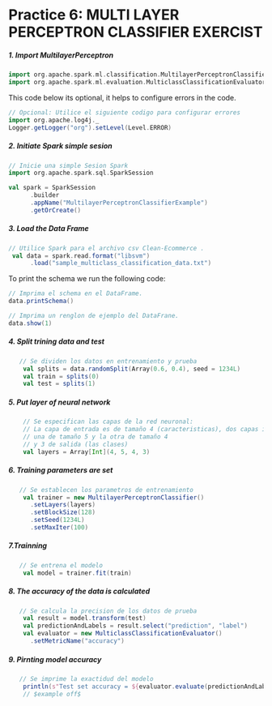 # Practice 6: MULTI LAYER PERCEPTRON CLASSIFIER EXERCIST

##### 1. Import MultilayerPerceptron
```scala
import org.apache.spark.ml.classification.MultilayerPerceptronClassifier
import org.apache.spark.ml.evaluation.MulticlassClassificationEvaluator

```
This code below its optional, it helps to configure errors in the code.
```scala
// Opcional: Utilice el siguiente codigo para configurar errores
import org.apache.log4j._
Logger.getLogger("org").setLevel(Level.ERROR)
```

##### 2. Initiate Spark simple sesion
```scala
// Inicie una simple Sesion Spark
import org.apache.spark.sql.SparkSession

val spark = SparkSession
      .builder
      .appName("MultilayerPerceptronClassifierExample")
      .getOrCreate()
```

##### 3. Load the Data Frame 
```scala
// Utilice Spark para el archivo csv Clean-Ecommerce .
 val data = spark.read.format("libsvm")
      .load("sample_multiclass_classification_data.txt")
```
To print the schema we run the following code:
```scala
// Imprima el schema en el DataFrame.
data.printSchema()

// Imprima un renglon de ejemplo del DataFrane.
data.show(1)
```
##### 4. Split trining data and test
```scala
   // Se dividen los datos en entrenamiento y prueba
    val splits = data.randomSplit(Array(0.6, 0.4), seed = 1234L)
    val train = splits(0)
    val test = splits(1)
```
##### 5. Put layer of neural network
```scala
    // Se especifican las capas de la red neuronal:
    // La capa de entrada es de tamaño 4 (caracteristicas), dos capas intermedias
    // una de tamaño 5 y la otra de tamaño 4
    // y 3 de salida (las clases)
    val layers = Array[Int](4, 5, 4, 3)
```
##### 6. Training parameters are set
```scala
   // Se establecen los parametros de entrenamiento
    val trainer = new MultilayerPerceptronClassifier()
      .setLayers(layers)
      .setBlockSize(128)
      .setSeed(1234L)
      .setMaxIter(100)
```
##### 7.Trainning
```scala
   // Se entrena el modelo
    val model = trainer.fit(train)
```
##### 8. The accuracy of the data is calculated
```scala
   // Se calcula la precision de los datos de prueba
    val result = model.transform(test)
    val predictionAndLabels = result.select("prediction", "label")
    val evaluator = new MulticlassClassificationEvaluator()
      .setMetricName("accuracy")
```
##### 9. Pirnting model accuracy
```scala
   // Se imprime la exactidud del modelo
    println(s"Test set accuracy = ${evaluator.evaluate(predictionAndLabels)}")
    // $example off$
 ```



